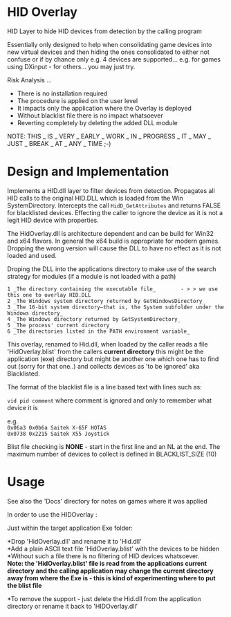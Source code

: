 # HID Overlay

HID Layer to hide HID devices from detection by the calling program

Essentially only designed to help when consolidating game devices into new virtual devices and then hiding the ones consolidated to either not confuse or if by chance only e.g. 4 devices are supported...
e.g. for games using DXinput - for others... you may just try.

Risk Analysis ...
* There is no installation required
* The procedure is applied on the user level
* It impacts only the application where the Overlay is deployed 
* Without blacklist file there is no impact whatsoever
* Reverting completely by deleting the added DLL module


NOTE: THIS _ IS _ VERY _ EARLY _ WORK _ IN _ PROGRESS _ IT _ MAY _ JUST _ BREAK _ AT _ ANY _ TIME ;-)

# Design and Implementation

Implements a HID.dll layer to filter devices from detection.
Propagates all HID calls to the original HID.DLL which is loaded from the Win SystemDirectory.
Intercepts the call `HidD_GetAttributes` and returns FALSE for blacklisted devices.
Effecting the caller to ignore the device as it is not a legit HID device with properties.

The HidOverlay.dll is architecture dependent and can be build for Win32 and x64 flavors.
In general the x64 build is appropriate for modern games.
Dropping the wrong version will cause the DLL to have no effect as it is not loaded and used.

Droping the DLL into the applications directory to make use of the search strategy for modules (if a module is not loaded with a path)  
   
    1 _The directory containing the executable file_        - > > we use this one to overlay HID.DLL
    2 _The Windows system directory returned by GetWindowsDirectory_
    3 _The 16-bit system directory—that is, the System subfolder under the Windows directory_
    4 _The Windows directory returned by GetSystemDirectory_
    5 _The process' current directory_
    6 _The directories listed in the PATH environment variable_


This overlay, renamed to Hid.dll, when loaded by the caller reads a file 'HidOverlay.blist' from the callers **current directory** this might be the application (exe) directory but might be another one which one has to find out (sorry for that one..) and collects devices as 'to be ignored' aka Blacklisted. 
 
The format of the blacklist file is a line based text with lines such as: 
 
`vid pid comment`  where comment is ignored and only to remember what device it is
 
e.g.  
`0x06a3 0x0b6a Saitek X-65F HOTAS`  
`0x0738 0x2215 Saitek X55 Joystick`  

Blist file checking is **NONE** - start in the first line and an NL at the end. 
The maximum number of devices to collect is defined in BLACKLIST_SIZE (10)
 
# Usage

See also the 'Docs' directory for notes on games where it was applied


In order to use the HIDOverlay : 

Just within the target application Exe folder:

*Drop 'HidOverlay.dll' and rename it to 'Hid.dll'  
*Add a plain ASCII text file 'HidOverlay.blist' with the devices to be hidden  
*Without such a file there is no filtering of HID devices whatsoever.  
**Note: the 'HidOverlay.blist' file is read from the applications **current directory** and the calling application may change the current directory away from where the Exe is - this is kind of experimenting where to put the blist file**  
  
*To remove the support - just delete the Hid.dll from the application directory or rename it back to 'HIDOverlay.dll'<br>

